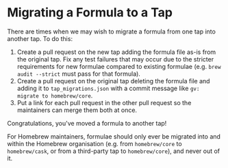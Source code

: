 # Migrating a Formula to a Tap

There are times when we may wish to migrate a formula from one tap into another tap. To do this:

1. Create a pull request on the new tap adding the formula file as-is from the original tap. Fix any test failures that may occur due to the stricter requirements for new formulae compared to existing formulae (e.g. `brew audit --strict` must pass for that formula).
2. Create a pull request on the original tap deleting the formula file and adding it to `tap_migrations.json` with a commit message like `gv: migrate to homebrew/core`.
3. Put a link for each pull request in the other pull request so the maintainers can merge them both at once.

Congratulations, you've moved a formula to another tap!

For Homebrew maintainers, formulae should only ever be migrated into and within the Homebrew organisation (e.g. from `homebrew/core` to `homebrew/cask`, or from a third-party tap to `homebrew/core`), and never out of it.
